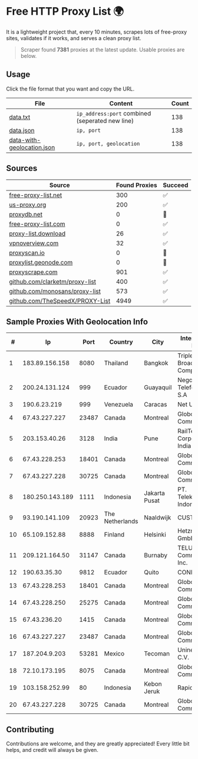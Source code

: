 
# Free HTTP Proxy List 🌍

It is a lightweight project that, every 10 minutes, scrapes lots of free-proxy sites, validates if it works, and serves a clean proxy list.


> Scraper found **7381** proxies at the latest update. Usable proxies are below.

## Usage

Click the file format that you want and copy the URL.


|File|Content|Count|
|----|-------|-----|
|[data.txt](https://raw.githubusercontent.com/themiralay/Proxy-List-World/master/data.txt)|`ip_address:port` combined (seperated new line)|138|
|[data.json](https://raw.githubusercontent.com/themiralay/Proxy-List-World/master/data.json)|`ip, port`|138|
|[data-with-geolocation.json](https://raw.githubusercontent.com/themiralay/Proxy-List-World/master/data-with-geolocation.json)|`ip, port, geolocation`|138|

## Sources

|Source|Found Proxies|Succeed|
|------|-------------|-------|
|[free-proxy-list.net](https://free-proxy-list.net)|300|✅|
|[us-proxy.org](https://www.us-proxy.org)|200|✅|
|[proxydb.net](http://proxydb.net)|0|🚫|
|[free-proxy-list.com](https://free-proxy-list.com/?page=&port=&type%5B%5D=http&type%5B%5D=https&up_time=0&search=Search)|0|✅|
|[proxy-list.download](https://www.proxy-list.download/HTTP)|26|✅|
|[vpnoverview.com](https://vpnoverview.com/privacy/anonymous-browsing/free-proxy-servers)|32|✅|
|[proxyscan.io](https://www.proxyscan.io)|0|🚫|
|[proxylist.geonode.com](https://proxylist.geonode.com/api/proxy-list?limit=300&page=1&sort_by=lastChecked&sort_type=desc&protocols=http,https)|0|🚫|
|[proxyscrape.com](https://api.proxyscrape.com/v2/?request=displayproxies&protocol=http&timeout=10000&country=all&ssl=all&anonymity=all)|901|✅|
|[github.com/clarketm/proxy-list](https://raw.githubusercontent.com/clarketm/proxy-list/master/proxy-list-raw.txt)|400|✅|
|[github.com/monosans/proxy-list](https://raw.githubusercontent.com/monosans/proxy-list/main/proxies/http.txt)|573|✅|
|[github.com/TheSpeedX/PROXY-List](https://raw.githubusercontent.com/TheSpeedX/PROXY-List/master/http.txt)|4949|✅|


## Sample Proxies With Geolocation Info

|#|Ip|Port|Country|City|Internet Service Provider|
|-|--|----|-------|----|-------------------------|
|1|183.89.156.158|8080|Thailand|Bangkok|Triple T Broadband Public Company Limited|
|2|200.24.131.124|999|Ecuador|Guayaquil|Negocios Y Telefonia Nedetel S.A|
|3|190.6.23.219|999|Venezuela|Caracas|Net Uno|
|4|67.43.227.227|23487|Canada|Montreal|GloboTech Communications|
|5|203.153.40.26|3128|India|Pune|RailTel Corporation of India Ltd.|
|6|67.43.228.253|18401|Canada|Montreal|GloboTech Communications|
|7|67.43.227.228|30725|Canada|Montreal|GloboTech Communications|
|8|180.250.143.189|1111|Indonesia|Jakarta Pusat|PT. Telekomunikasi Indonesia|
|9|93.190.141.109|20923|The Netherlands|Naaldwijk|CUSTOMERPANEL|
|10|65.109.152.88|8888|Finland|Helsinki|Hetzner Online GmbH|
|11|209.121.164.50|31147|Canada|Burnaby|TELUS Communications Inc.|
|12|190.63.35.30|9812|Ecuador|Quito|CONECEL|
|13|67.43.228.253|18401|Canada|Montreal|GloboTech Communications|
|14|67.43.228.250|25275|Canada|Montreal|GloboTech Communications|
|15|67.43.236.20|1415|Canada|Montreal|GloboTech Communications|
|16|67.43.227.227|23487|Canada|Montreal|GloboTech Communications|
|17|187.204.9.203|53281|Mexico|Tecoman|Uninet S.A. de C.V.|
|18|72.10.173.195|8075|Canada|Montreal|GloboTech Communications|
|19|103.158.252.99|80|Indonesia|Kebon Jeruk|Rapid Network|
|20|67.43.227.228|30725|Canada|Montreal|GloboTech Communications|



## Contributing

Contributions are welcome, and they are greatly appreciated! Every
little bit helps, and credit will always be given.

